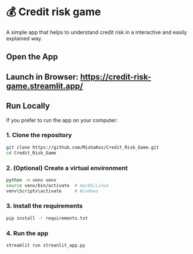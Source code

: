 # 💰 Credit risk game
A simple app that helps to understand credit risk in a interactive and easily explained way.
## Open the App
## Launch in Browser: https://credit-risk-game.streamlit.app/

## Run Locally

If you prefer to run the app on your computer:
### 1. Clone the repository

```bash
git clone https://github.com/MishaKoz/Credit_Risk_Game.git
cd Credit_Risk_Game
```

### 2. (Optional) Create a virtual environment

```bash
python -m venv venv
source venv/bin/activate  # macOS/Linux
venv\Scripts\activate     # Windows
```

### 3. Install the requirements 

```bash
pip install -r requirements.txt
```

### 4. Run the app

```bash
streamlit run streanlit_app.py
```
